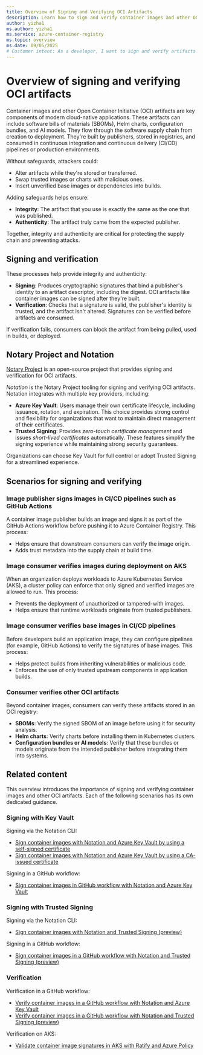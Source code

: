 ```yaml
---
title: Overview of Signing and Verifying OCI Artifacts
description: Learn how to sign and verify container images and other OCI artifacts to help ensure integrity and authenticity across the software supply chain.
author: yizha1
ms.author: yizha1
ms.service: azure-container-registry
ms.topic: overview
ms.date: 09/05/2025
# Customer intent: As a developer, I want to sign and verify artifacts in registries so that I can help ensure the authenticity and integrity of artifacts throughout their lifecycle.
---
```


# Overview of signing and verifying OCI artifacts

Container images and other Open Container Initiative (OCI) artifacts are key components of modern cloud-native applications. These artifacts can include software bills of materials (SBOMs), Helm charts, configuration bundles, and AI models. They flow through the software supply chain from creation to deployment. They're built by publishers, stored in registries, and consumed in continuous integration and continuous delivery (CI/CD) pipelines or production environments.

Without safeguards, attackers could:

- Alter artifacts while they're stored or transferred.
- Swap trusted images or charts with malicious ones.
- Insert unverified base images or dependencies into builds.

Adding safeguards helps ensure:

- **Integrity**: The artifact that you use is exactly the same as the one that was published.
- **Authenticity**: The artifact truly came from the expected publisher.

Together, integrity and authenticity are critical for protecting the supply chain and preventing attacks.

## Signing and verification

These processes help provide integrity and authenticity:

- **Signing**: Produces cryptographic signatures that bind a publisher's identity to an artifact descriptor, including the digest. OCI artifacts like container images can be signed after they're built.
- **Verification**: Checks that a signature is valid, the publisher's identity is trusted, and the artifact isn't altered. Signatures can be verified before artifacts are consumed.

If verification fails, consumers can block the artifact from being pulled, used in builds, or deployed.

## Notary Project and Notation

[Notary Project](https://notaryproject.dev/) is an open-source project that provides signing and verification for OCI artifacts.

*Notation* is the Notary Project tooling for signing and verifying OCI artifacts. Notation integrates with multiple key providers, including:

- **Azure Key Vault**: Users manage their own certificate lifecycle, including issuance, rotation, and expiration. This choice provides strong control and flexibility for organizations that want to maintain direct management of their certificates.
- **Trusted Signing**: Provides *zero-touch certificate management* and issues *short-lived certificates* automatically. These features simplify the signing experience while maintaining strong security guarantees.

Organizations can choose Key Vault for full control or adopt Trusted Signing for a streamlined experience.

## Scenarios for signing and verifying

### Image publisher signs images in CI/CD pipelines such as GitHub Actions

A container image publisher builds an image and signs it as part of the GitHub Actions workflow before pushing it to Azure Container Registry. This process:

- Helps ensure that downstream consumers can verify the image origin.
- Adds trust metadata into the supply chain at build time.

### Image consumer verifies images during deployment on AKS

When an organization deploys workloads to Azure Kubernetes Service (AKS), a cluster policy can enforce that only signed and verified images are allowed to run. This process:

- Prevents the deployment of unauthorized or tampered-with images.
- Helps ensure that runtime workloads originate from trusted publishers.

### Image consumer verifies base images in CI/CD pipelines

Before developers build an application image, they can configure pipelines (for example, GitHub Actions) to verify the signatures of base images. This process:

- Helps protect builds from inheriting vulnerabilities or malicious code.
- Enforces the use of only trusted upstream components in application builds.

### Consumer verifies other OCI artifacts

Beyond container images, consumers can verify these artifacts stored in an OCI registry:

- **SBOMs**: Verify the signed SBOM of an image before using it for security analysis.
- **Helm charts**: Verify charts before installing them in Kubernetes clusters.
- **Configuration bundles or AI models**: Verify that these bundles or models originate from the intended publisher before integrating them into systems.

## Related content

This overview introduces the importance of signing and verifying container images and other OCI artifacts. Each of the following scenarios has its own dedicated guidance.

### Signing with Key Vault

Signing via the Notation CLI:

- [Sign container images with Notation and Azure Key Vault by using a self-signed certificate](container-registry-tutorial-sign-build-push.md)
- [Sign container images with Notation and Azure Key Vault by using a CA-issued certificate](container-registry-tutorial-sign-trusted-ca.md)

Signing in a GitHub workflow:

- [Sign container images in GitHub workflow with Notation and Azure Key Vault](/azure/security/container-secure-supply-chain/articles/notation-sign-gha)

### Signing with Trusted Signing

Signing via the Notation CLI:

- [Sign container images with Notation and Trusted Signing (preview)](container-registry-tutorial-sign-verify-notation-trusted-signing.md)

Signing in a GitHub workflow:

- [Sign container images in a GitHub workflow with Notation and Trusted Signing (preview)](container-registry-tutorial-github-sign-notation-trusted-signing.md)

### Verification

Verification in a GitHub workflow:

- [Verify container images in a GitHub workflow with Notation and Azure Key Vault](/azure/security/container-secure-supply-chain/articles/verify-gha)
- [Verify container images in a GitHub workflow with Notation and Trusted Signing (preview)](container-registry-tutorial-github-verify-notation-trusted-signing.md)

Verification on AKS:

- [Validate container image signatures in AKS with Ratify and Azure Policy](container-registry-tutorial-verify-with-ratify-aks.md)
